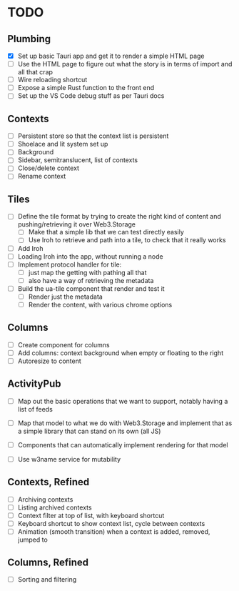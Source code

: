 
# TODO

## Plumbing

- [x] Set up basic Tauri app and get it to render a simple HTML page
- [ ] Use the HTML page to figure out what the story is in terms of import and all that crap
- [ ] Wire reloading shortcut
- [ ] Expose a simple Rust function to the front end
- [ ] Set up the VS Code debug stuff as per Tauri docs

## Contexts

- [ ] Persistent store so that the context list is persistent
- [ ] Shoelace and lit system set up
- [ ] Background
- [ ] Sidebar, semitranslucent, list of contexts
- [ ] Close/delete context
- [ ] Rename context

## Tiles

- [ ] Define the tile format by trying to create the right kind of content and pushing/retrieving it over Web3.Storage
  - [ ] Make that a simple lib that we can test directly easily
  - [ ] Use Iroh to retrieve and path into a tile, to check that it really works
- [ ] Add Iroh
- [ ] Loading Iroh into the app, without running a node
- [ ] Implement protocol handler for tile:
  - [ ] just map the getting with pathing all that
  - [ ] also have a way of retrieving the metadata
- [ ] Build the ua-tile component that render and test it
  - [ ] Render just the metadata
  - [ ] Render the content, with various chrome options

## Columns

- [ ] Create component for columns
- [ ] Add columns: context background when empty or floating to the right
- [ ] Autoresize to content

## ActivityPub

- [ ] Map out the basic operations that we want to support, notably having a list of feeds
- [ ] Map that model to what we do with Web3.Storage and implement that as a simple library that can stand on its own (all JS)
- [ ] Components that can automatically implement rendering for that model
- [ ] Use w3name service for mutability


## Contexts, Refined

- [ ] Archiving contexts
- [ ] Listing archived contexts
- [ ] Context filter at top of list, with keyboard shortcut
- [ ] Keyboard shortcut to show context list, cycle between contexts
- [ ] Animation (smooth transition) when a context is added, removed, jumped to

## Columns, Refined

- [ ] Sorting and filtering
